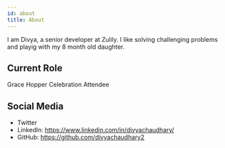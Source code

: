 ```yaml
---
id: about
title: About
---
```


I am Divya, a senior developer at Zulily.
I like solving challenging problems and playig with my 8 month old daughter.

## Current Role

Grace Hopper Celebration Attendee

## Social Media

- Twitter
- LinkedIn: https://www.linkedin.com/in/divyachaudhary/
- GitHub: https://github.com/divyachaudhary2

